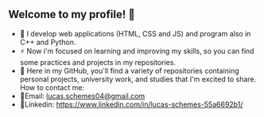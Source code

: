 ## Welcome to my profile! 👋

- 🌱 I develop web applications (HTML, CSS and JS) and program also in C++ and Python.
- ⚡ Now i'm focused on learning and improving my skills, so you can find some practices and projects in my repositories.
- 👜 Here in my GitHub, you'll find a variety of repositories containing personal projects, university work, and studies that I'm excited to share.
How to contact me:
- 📧Email: lucas.schemes04@gmail.com
-  🔗Linkedin: https://www.linkedin.com/in/lucas-schemes-55a6692b1/
